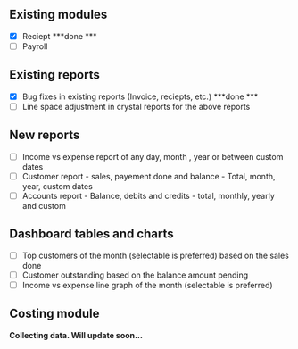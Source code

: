## Existing modules
- [x] Reciept ***done ***
- [ ] Payroll

## Existing reports
- [x] Bug fixes in existing reports (Invoice, reciepts, etc.) ***done ***
- [ ] Line space adjustment in crystal reports for the above reports

## New reports
- [ ] Income vs expense report of any day, month , year or between custom dates
- [ ] Customer report - sales, payement done and balance - Total, month, year, custom dates
- [ ] Accounts report - Balance, debits and credits - total, monthly, yearly and custom

## Dashboard tables and charts
- [ ] Top customers of the month (selectable is preferred) based on the sales done
- [ ] Customer outstanding based on the balance amount pending
- [ ] Income vs expense line graph of the month (selectable is preferred)

## Costing module
**Collecting data. Will update soon...**
